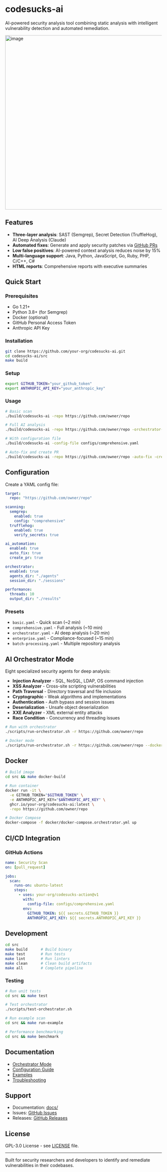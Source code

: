 # codesucks-ai

AI-powered security analysis tool combining static analysis with intelligent vulnerability detection and automated remediation.

<img width="1196" height="560" alt="image" src="https://github.com/user-attachments/assets/9e2a280f-aa76-434b-8067-cc7a235f8947" />


## Features

- **Three-layer analysis**: SAST (Semgrep), Secret Detection (TruffleHog), AI Deep Analysis (Claude)
- **Automated fixes**: Generate and apply security patches via [GitHub PRs](https://github.com/asii-mov/NodeGoat-AI-test/pull/1)
- **Low false positives**: AI-powered context analysis reduces noise by 15%
- **Multi-language support**: Java, Python, JavaScript, Go, Ruby, PHP, C/C++, C#
- **HTML reports**: Comprehensive reports with executive summaries

## Quick Start

### Prerequisites

- Go 1.21+
- Python 3.8+ (for Semgrep)
- Docker (optional)
- GitHub Personal Access Token
- Anthropic API Key

### Installation

```bash
git clone https://github.com/your-org/codesucks-ai.git
cd codesucks-ai/src
make build
```

### Setup

```bash
export GITHUB_TOKEN="your_github_token"
export ANTHROPIC_API_KEY="your_anthropic_key"
```

### Usage

```bash
# Basic scan
./build/codesucks-ai -repo https://github.com/owner/repo

# Full AI analysis
./build/codesucks-ai -repo https://github.com/owner/repo -orchestrator-mode

# With configuration file
./build/codesucks-ai -config-file configs/comprehensive.yaml

# Auto-fix and create PR
./build/codesucks-ai -repo https://github.com/owner/repo -auto-fix -create-pr
```

## Configuration

Create a YAML config file:

```yaml
target:
  repo: "https://github.com/owner/repo"

scanning:
  semgrep:
    enabled: true
    config: "comprehensive"
  trufflehog:
    enabled: true
    verify_secrets: true

ai_automation:
  enabled: true
  auto_fix: true
  create_pr: true

orchestrator:
  enabled: true
  agents_dir: "./agents"
  session_dir: "./sessions"

performance:
  threads: 10
  output_dir: "./results"
```

### Presets

- `basic.yaml` - Quick scan (~2 min)
- `comprehensive.yaml` - Full analysis (~10 min)
- `orchestrator.yaml` - AI deep analysis (~20 min)
- `enterprise.yaml` - Compliance-focused (~15 min)
- `batch-processing.yaml` - Multiple repository analysis

## AI Orchestrator Mode

Eight specialized security agents for deep analysis:

- **Injection Analyzer** - SQL, NoSQL, LDAP, OS command injection
- **XSS Analyzer** - Cross-site scripting vulnerabilities
- **Path Traversal** - Directory traversal and file inclusion
- **Cryptographic** - Weak algorithms and implementations
- **Authentication** - Auth bypass and session issues
- **Deserialization** - Unsafe object deserialization
- **XXE Analyzer** - XML external entity attacks
- **Race Condition** - Concurrency and threading issues

```bash
# Run with orchestrator
./scripts/run-orchestrator.sh -r https://github.com/owner/repo

# Docker mode
./scripts/run-orchestrator.sh -r https://github.com/owner/repo --docker
```

## Docker

```bash
# Build image
cd src && make docker-build

# Run container
docker run -it \
  -e GITHUB_TOKEN="$GITHUB_TOKEN" \
  -e ANTHROPIC_API_KEY="$ANTHROPIC_API_KEY" \
  ghcr.io/your-org/codesucks-ai:latest \
  -repo https://github.com/owner/repo

# Docker Compose
docker-compose -f docker/docker-compose.orchestrator.yml up
```

## CI/CD Integration

### GitHub Actions

```yaml
name: Security Scan
on: [pull_request]

jobs:
  scan:
    runs-on: ubuntu-latest
    steps:
      - uses: your-org/codesucks-action@v1
        with:
          config-file: configs/comprehensive.yaml
        env:
          GITHUB_TOKEN: ${{ secrets.GITHUB_TOKEN }}
          ANTHROPIC_API_KEY: ${{ secrets.ANTHROPIC_API_KEY }}
```

## Development

```bash
cd src
make build      # Build binary
make test       # Run tests
make lint       # Run linters
make clean      # Clean build artifacts
make all        # Complete pipeline
```

### Testing

```bash
# Run unit tests
cd src && make test

# Test orchestrator
./scripts/test-orchestrator.sh

# Run example scan
cd src && make run-example

# Performance benchmarking
cd src && make benchmark
```

## Documentation

- [Orchestrator Mode](docs/ORCHESTRATOR-MODE.md)
- [Configuration Guide](docs/YAML-CONFIG.md)
- [Examples](docs/EXAMPLES.md)
- [Troubleshooting](docs/TROUBLESHOOTING.md)

## Support

- Documentation: [docs/](docs/)
- Issues: [GitHub Issues](https://github.com/your-org/codesucks-ai/issues)
- Releases: [GitHub Releases](https://github.com/your-org/codesucks-ai/releases)

## License

GPL-3.0 License - see [LICENSE](LICENSE) file.

---

Built for security researchers and developers to identify and remediate vulnerabilities in their codebases.

